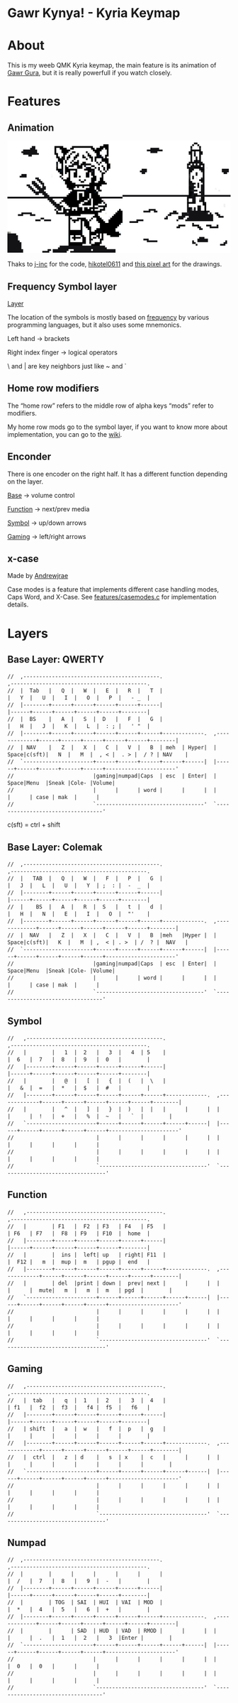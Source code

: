 # Gawr Kynya! - Kyria Keymap

# About
This is my weeb QMK Kyria keymap, the main feature is its animation of [Gawr Gura](https://twitter.com/gawrgura), but it is really powerfull if you watch closely.

# Features 
## Animation

![Gawr-Animation](img/gawr.gif)

Thaks to [j-inc](https://www.reddit.com/r/olkb/comments/h00a8b/i_made_an_oled_animation_of_bongo_cat_that/) for the code, [hikotel0611](https://danbooru.donmai.us/posts/4196461) and [this pixel art](https://www.pinterest.fr/pin/373095150361478394/) for the drawings.
## Frequency Symbol layer 
[Layer](#Symbol) 

The location of the symbols is mostly based on [frequency](http://xahlee.info/comp/computer_language_char_distribution.html) by various programming languages, but it also uses some mnemonics. 

Left hand -> brackets 

Right index finger -> logical operators 

 \ and | are key neighbors just like ~ and `

## Home row modifiers
The “home row” refers to the middle row of alpha keys “mods” refer to modifiers.

My home row mods go to the symbol layer, if you want to know more about implementation, you can go to the [wiki](https://precondition.github.io/home-row-mods).

## Enconder

There is one encoder on the right half. It has a different function depending on the layer.

[Base](#Layers) -> volume control

[Function](#Function) -> next/prev media 

[Symbol](#Symbol) -> up/down arrows

[Gaming](#Gaming) -> left/right arrows

## x-case 

Made by [Andrewjrae](https://github.com/andrewjrae/kyria-keymap#case-modes)

Case modes is a feature that implements different case handling modes, Caps Word, and X-Case. See [features/casemodes.c](features/casemodes.c) for implementation details.

# Layers 
## Base Layer: QWERTY 
```
//  ,-------------------------------------------.                              ,-------------------------------------------.
//  |  Tab   |   Q  |   W  |   E  |   R  |   T  |                              |   Y  |   U  |   I  |   O  |   P  |   - _  |
//  |--------+------+------+------+------+------|                              |------+------+------+------+------+--------|
//  |  BS    |   A  |   S  |  D   |   F  |   G  |                              |   H  |   J  |   K  |   L  |  : ; |   ' "  |
//  |--------+------+------+------+------+------+-------------.  ,-------------+------+------+------+------+------+--------|
//  | NAV    |   Z  |   X  |   C  |   V  |   B  | meh  | Hyper|  | Space|c(sft)|   N  |   M  |  , < |  . > |  / ? | NAV    |
//  `----------------------+------+------+------+------+------|  |------+------+------+------+------+----------------------'
//                         |gaming|numpad|Caps  | esc  | Enter|  | Space|Menu  |Sneak |Cole- |Volume|    
//                         |      |      | word |      |      |  |      |      | case | mak  |      |          
//                         `----------------------------------'  `----------------------------------'    
```

c(sft) = ctrl + shift

## Base Layer: Colemak 

```
//  ,-------------------------------------------.                              ,-------------------------------------------.
//  |   TAB  |   Q  |   W  |   F  |   P  |   G  |                              |   J  |   L  |   U  |   Y  | ;  : |  -  _  |
//  |--------+------+------+------+------+------|                              |------+------+------+------+------+--------|
//  |    BS  |   A  |   R  |  S   |   t  |   d  |                              |   H  |   N  |   E  |   I  |   O  |  "'    |
//  |--------+------+------+------+------+------+-------------.  ,-------------+------+------+------+------+------+--------|
//  |  NAV   |   Z  |   X  |   C  |   V  |   B  |meh   |Hyper |  | Space|c(sft)|   K  |   M  | ,  < | . >  | /  ? |  NAV   |
//  `----------------------+------+------+------+------+------|  |------+------+------+------+------+----------------------'
//                         |gaming|numpad|Caps  | esc  | Enter|  | Space|Menu  |Sneak |Cole- |Volume|    
//                         |      |      | word |      |      |  |      |      | case | mak  |      |          
//                         `----------------------------------'  `----------------------------------'        
``` 

## Symbol  

```
//   ,-------------------------------------------.                              ,-------------------------------------------.
//   |        |   1  |  2   |   3  |   4  | 5    |                              |  6   |  7   |  8   |  9   |  0   |        |
//   |--------+------+------+------+------+------|                              |------+------+------+------+------+--------|
//   |        |   @  |   [  |   {  |  (   |  \   |                              |   &  |  =   |  *   |  $   |  #   |        |
//   |--------+------+------+------+------+------+-------------.  ,-------------+------+------+------+------+------+--------|
//   |        |   ^  |   ]  |   }  |  )   |  |   |      |      |  |      |      |  !   |  +   |   %  |  ~   |   `  |        |
//   `----------------------+------+------+------+------+------|  |------+------+------+------+------+----------------------'
//                          |      |      |      |      |      |  |      |      |      |      |      |
//                          |      |      |      |      |      |  |      |      |      |      |      |
//                          `----------------------------------'  `----------------------------------'
``` 

## Function 
```
//   ,-------------------------------------------.                              ,-------------------------------------------.
//   |        | F1   |  F2  | F3   | F4   | F5   |                              | F6   | F7   |  F8  | F9   | F10  |  home  |
//   |--------+------+------+------+------+------|                              |------+------+------+------+------+--------|
//   |        |  ins |  left| up   | right| F11  |                              |  F12 |   m  |  mup |  m   | pgup |  end   |
//   |--------+------+------+------+------+------+-------------.  ,-------------+------+------+------+------+------+--------|
//   |        | del  |print | down |  prev| next |      |      |  |      |      |  mute|   m  |   m  |  m   | pgd  |        |
//   `----------------------+------+------+------+------+------|  |------+------+------+------+------+----------------------'
//                          |      |      |      |      |      |  |      |      |      |      |      |
//                          |      |      |      |      |      |  |      |      |      |      |      |
//                          `----------------------------------'  `----------------------------------'

```
## Gaming  
```
//   ,-------------------------------------------.                              ,-------------------------------------------.
//   |  tab   |   q  |  1   |  2   |   3  |  4   |                              | f1   |  f2  |  f3  |   f4 |  f5  |   f6   |
//   |--------+------+------+------+------+------|                              |------+------+------+------+------+--------|
//   | shift  |   a  |  w   |   f  |  p   |  g   |                              |      |      |      |      |      |        |
//   |--------+------+------+------+------+------+-------------.  ,-------------+------+------+------+------+------+--------|
//   |  ctrl  |   z  | d    |   s  | x    |  c   |      |      |  |      |      |      |      |      |      |      |        |
//   `----------------------+------+------+------+------+------|  |------+------+------+------+------+----------------------'
//                          |      |      |      |      |      |  |      |      |      |      |      |
//                          |      |      |      |      |      |  |      |      |      |      |      |
//                          `----------------------------------'  `----------------------------------' 
```
## Numpad 
```
//  ,-------------------------------------------.                              ,-------------------------------------------.
//  |        |      |      |      |      |      |                              |  /   |  7   |  8   |   9  |  -   |        |
//  |--------+------+------+------+------+------|                              |------+------+------+------+------+--------|
//  |        | TOG  | SAI  | HUI  | VAI  | MOD  |                              |  *   |  4   |  5   |   6  |  +   |        |
//  |--------+------+------+------+------+------+-------------.  ,-------------+------+------+------+------+------+--------|
//  |        |      | SAD  | HUD  | VAD  | RMOD |      |      |  |      |      |  .   |  1   |  2   |   3  |Enter |        |
//  `----------------------+------+------+------+------+------|  |------+------+------+------+------+----------------------'
//                         |      |      |      |      |      |  |      |  0   |  0   |      |      |
//                         |      |      |      |      |      |  |      |      |      |      |      |
//                         `----------------------------------'  `----------------------------------'

```
